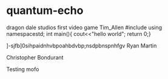 # quantum-echo
dragon dale studios first video game
Tim_Allen
#include <iostream>
using namespacestd;
int main(){
cout<<"hello world";
return 0;}


]-sjfb]0sihpaidnhvbpoahbdvbp;nsdpbnspnhfgv
Ryan Martin


Christopher Bondurant

Testing mofo